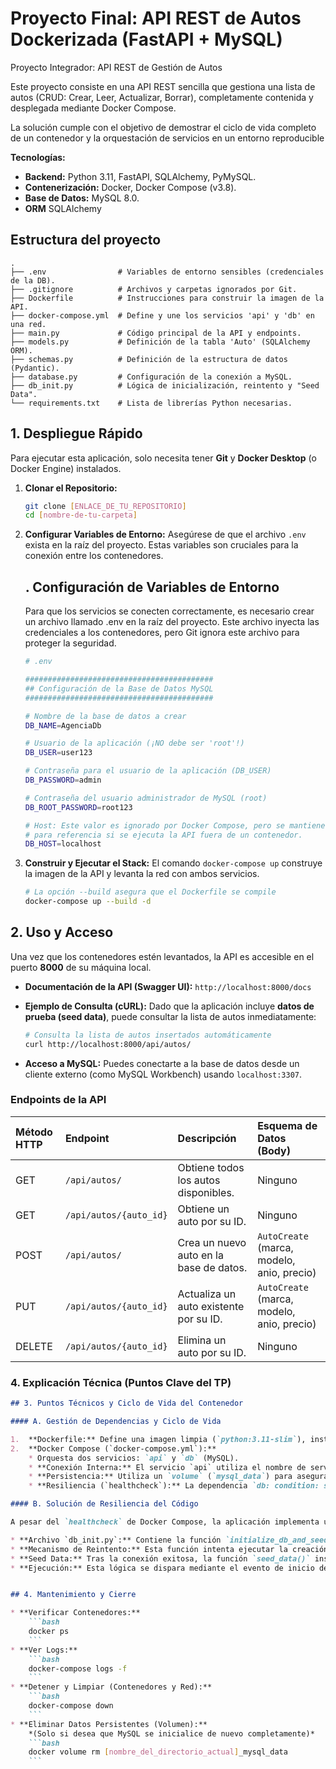 # Proyecto Final: API REST de Autos Dockerizada (FastAPI + MySQL)

Proyecto Integrador: API REST de Gestión de Autos

Este proyecto consiste en una API REST sencilla que gestiona una lista de autos (CRUD: Crear, Leer, Actualizar, Borrar), completamente contenida y desplegada mediante Docker Compose.

La solución cumple con el objetivo de demostrar el ciclo de vida completo de un contenedor y la orquestación de servicios en un entorno reproducible

**Tecnologías:**
* **Backend:** Python 3.11, FastAPI, SQLAlchemy, PyMySQL.
* **Contenerización:** Docker, Docker Compose (v3.8).
* **Base de Datos:** MySQL 8.0.
* **ORM** SQLAlchemy


## Estructura del proyecto
```text
.
├── .env                # Variables de entorno sensibles (credenciales de la DB).
├── .gitignore          # Archivos y carpetas ignorados por Git.
├── Dockerfile          # Instrucciones para construir la imagen de la API.
├── docker-compose.yml  # Define y une los servicios 'api' y 'db' en una red.
├── main.py             # Código principal de la API y endpoints.
├── models.py           # Definición de la tabla 'Auto' (SQLAlchemy ORM).
├── schemas.py          # Definición de la estructura de datos (Pydantic).
├── database.py         # Configuración de la conexión a MySQL.
├── db_init.py          # Lógica de inicialización, reintento y "Seed Data".
└── requirements.txt    # Lista de librerías Python necesarias.
```

## 1. Despliegue Rápido

Para ejecutar esta aplicación, solo necesita tener **Git** y **Docker Desktop** (o Docker Engine) instalados.

1.  **Clonar el Repositorio:**
    ```bash
    git clone [ENLACE_DE_TU_REPOSITORIO]
    cd [nombre-de-tu-carpeta]
    ```

2.  **Configurar Variables de Entorno:**
    Asegúrese de que el archivo `.env` exista en la raíz del proyecto. Estas variables son cruciales para la conexión entre los contenedores.

    ## . Configuración de Variables de Entorno

    Para que los servicios se conecten correctamente, es necesario crear un archivo llamado .env en la raíz del proyecto. Este archivo inyecta las credenciales a los contenedores, pero Git ignora este archivo para proteger la seguridad.
    ```bash
    # .env

    ##########################################
    ## Configuración de la Base de Datos MySQL
    ##########################################

    # Nombre de la base de datos a crear
    DB_NAME=AgenciaDb

    # Usuario de la aplicación (¡NO debe ser 'root'!)
    DB_USER=user123

    # Contraseña para el usuario de la aplicación (DB_USER)
    DB_PASSWORD=admin

    # Contraseña del usuario administrador de MySQL (root)
    DB_ROOT_PASSWORD=root123

    # Host: Este valor es ignorado por Docker Compose, pero se mantiene
    # para referencia si se ejecuta la API fuera de un contenedor.
    DB_HOST=localhost
    ```
3.  **Construir y Ejecutar el Stack:**
    El comando `docker-compose up` construye la imagen de la API y levanta la red con ambos servicios.
    ```bash
    # La opción --build asegura que el Dockerfile se compile
    docker-compose up --build -d
    ```


## 2. Uso y Acceso

Una vez que los contenedores estén levantados, la API es accesible en el puerto **8000** de su máquina local.

* **Documentación de la API (Swagger UI):**
    `http://localhost:8000/docs`

* **Ejemplo de Consulta (cURL):**
    Dado que la aplicación incluye **datos de prueba (seed data)**, puede consultar la lista de autos inmediatamente:
    ```bash
    # Consulta la lista de autos insertados automáticamente
    curl http://localhost:8000/api/autos/
    ```

*   **Acceso a MySQL:** Puedes conectarte a la base de datos desde un cliente externo (como MySQL Workbench) usando `localhost:3307`.

### Endpoints de la API

| Método HTTP | Endpoint                  | Descripción                             | Esquema de Datos (Body)                    |
| :---------- | :------------------------ | :-------------------------------------- | :------------------------------------------|
| GET         | `/api/autos/`             | Obtiene todos los autos disponibles.    | Ninguno                                    |
| GET         | `/api/autos/{auto_id}`    | Obtiene un auto por su ID.              | Ninguno                                    |
| POST        | `/api/autos/`             | Crea un nuevo auto en la base de datos. | `AutoCreate` (marca, modelo, anio, precio) |
| PUT         | `/api/autos/{auto_id}`    | Actualiza un auto existente por su ID.  | `AutoCreate` (marca, modelo, anio, precio) |
| DELETE      | `/api/autos/{auto_id}`    | Elimina un auto por su ID.              | Ninguno                                    |

### 4. Explicación Técnica (Puntos Clave del TP)

```markdown
## 3. Puntos Técnicos y Ciclo de Vida del Contenedor

#### A. Gestión de Dependencias y Ciclo de Vida

1.  **Dockerfile:** Define una imagen limpia (`python:3.11-slim`), instala dependencias (`requirements.txt`), y usa `CMD ["uvicorn"...]` como comando de inicio.
2.  **Docker Compose (`docker-compose.yml`):**
    * Orquesta dos servicios: `api` y `db` (MySQL).
    * **Conexión Interna:** El servicio `api` utiliza el nombre de servicio **`db`** como host, conectándose al puerto **3306** interno. (Nota: El puerto `3307:3306` en el servicio `db` es solo para acceso externo, no para la comunicación entre contenedores).
    * **Persistencia:** Utiliza un `volume` (`mysql_data`) para asegurar que los datos de MySQL persistan si el contenedor `db` se detiene o se reinicia.
    * **Resiliencia (`healthcheck`):** La dependencia `db: condition: service_healthy` combinada con el `healthcheck` de MySQL garantiza que la API no intentará iniciar hasta que la base de datos esté lista para aceptar conexiones.

#### B. Solución de Resiliencia del Código

A pesar del `healthcheck` de Docker Compose, la aplicación implementa una lógica de reintento en el código Python para manejar la ventana de tiempo donde la base de datos puede estar lista pero lenta para responder a consultas de SQLAlchemy:

* **Archivo `db_init.py`:** Contiene la función `initialize_db_and_seed()`.
* **Mecanismo de Reintento:** Esta función intenta ejecutar la creación de tablas (`Base.metadata.create_all`) hasta **10 veces** con un retraso de 2 segundos, capturando los errores de `OperationalError` de MySQL.
* **Seed Data:** Tras la conexión exitosa, la función `seed_data()` inserta datos de prueba si la tabla está vacía, haciendo que la API sea funcional inmediatamente.
* **Ejecución:** Esta lógica se dispara mediante el evento de inicio de FastAPI: `@app.on_event("startup")` en `main.py`.


## 4. Mantenimiento y Cierre

* **Verificar Contenedores:**
    ```bash
    docker ps
    ```
* **Ver Logs:**
    ```bash
    docker-compose logs -f
    ```
* **Detener y Limpiar (Contenedores y Red):**
    ```bash
    docker-compose down
    ```
* **Eliminar Datos Persistentes (Volumen):**
    *(Solo si desea que MySQL se inicialice de nuevo completamente)*
    ```bash
    docker volume rm [nombre_del_directorio_actual]_mysql_data
    ```
